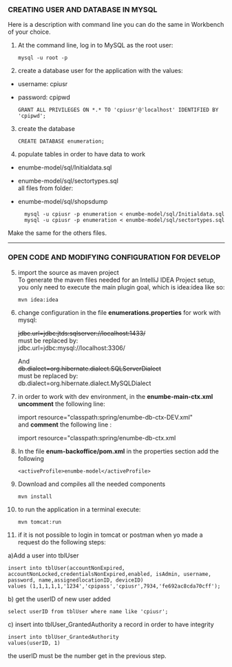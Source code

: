 ### CREATING USER AND DATABASE IN MYSQL
Here is a description with command line you can do the same in Workbench of your choice.

1) At the command line, log in to MySQL as the root user:  

       mysql -u root -p


2) create a database user for the application with the values:
* username: cpiusr 
* password: cpipwd

      GRANT ALL PRIVILEGES ON *.* TO 'cpiusr'@'localhost' IDENTIFIED BY 'cpipwd';  

3) create the database  

       CREATE DATABASE enumeration;  

4) populate tables in order to have data to work  

* enumbe-model/sql/Initialdata.sql
* enumbe-model/sql/sectortypes.sql  
all files from folder:
* enumbe-model/sql/shopsdump

        mysql -u cpiusr -p enumeration < enumbe-model/sql/Initialdata.sql
        mysql -u cpiusr -p enumeration < enumbe-model/sql/sectortypes.sql

Make the same for the others files.

-----
### OPEN CODE AND MODIFYING CONFIGURATION FOR DEVELOP

5) import the source as maven project  
To generate the maven files needed for an IntelliJ IDEA Project setup, you only need to execute the main plugin goal, which is idea:idea like so:

       mvn idea:idea

6) change configuration in the file **enumerations.properties** for work with mysql:   

    ~~jdbc.url=jdbc:jtds:sqlserver://localhost:1433/~~  
    must be replaced by:  
    jdbc.url=jdbc:mysql://localhost:3306/

    And   
    ~~db.dialect=org.hibernate.dialect.SQLServerDialect~~  
    must be replaced by:  
    db.dialect=org.hibernate.dialect.MySQLDialect

7) in order to work with dev environment, in the **enumbe-main-ctx.xml uncomment** the following line:  
  
    import resource="classpath:spring/enumbe-db-ctx-DEV.xml"  
 and **comment** the following line  :

     import resource="classpath:spring/enumbe-db-ctx.xml

8) In the file **enum-backoffice/pom.xml**
in the properties section add the following  

       <activeProfile>enumbe-model</activeProfile>

9) Download and compiles all the needed components

       mvn install

10) to run the application in a terminal execute:

        mvn tomcat:run

11) if it is not possible to login in tomcat or postman when yo made a request do the following steps:  

a)Add a user into tblUser  

    insert into tblUser(accountNonExpired, accountNonLocked,credentialsNonExpired,enabled, isAdmin, username, password, name,assignedlocationID, deviceID)
    values (1,1,1,1,1,'1234','cpipass','cpiusr',7934,'fe692ac8cda70cff');

b) get the userID of new user added  

    select userID from tblUser where name like 'cpiusr';

c) insert into tblUser_GrantedAuthority a record in order to have integrity  

    insert into tblUser_GrantedAuthority
    values(userID, 1)
the userID must be the number get in the previous step.

